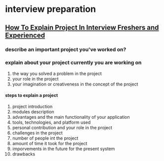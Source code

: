 # interview preparation

## [How To Explain Project In Interview Freshers and Experienced](https://www.youtube.com/watch?v=g9yhwT2ltpU&list=PLUDwpEzHYYLuu67U5EHcSBlsdR8FKtux_&index=2&t=0s)

### describe an important project you've worked on?

### explain about your project currently you are working on

1. the way you solved a problem in the project
2. your role in the project
3. your imagination or creativeness in the concept of the project

#### steps to explain a project

1. project introduction
2. modules description
3. advantages and the main functionality of your application
4. tools, technologies, and platform used
5. personal contribution and your role in the project
6. challenges in the project
7. number of people int the project
8. amount of time it took for the project
9. imporvements in the future for the present system
10. drawbacks
